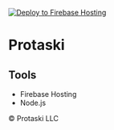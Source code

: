 [![Deploy to Firebase Hosting](https://github.com/protaski/landing/actions/workflows/deploy.yml/badge.svg?branch=main)](https://github.com/protaski/landing/actions/workflows/deploy.yml)

# Protaski

## Tools

- Firebase Hosting
- Node.js

© Protaski LLC
